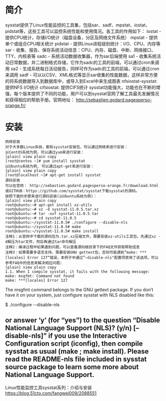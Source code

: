 # 简介

sysstat提供了Linux性能监控的工具集，包括sar、sadf、mpstat、iostat、pidstat等，这些工具可以监控系统性能和使用情况。各工具的作用如下：
iostat - 提供CPU统计，存储I/O统计（磁盘设备，分区及网络文件系统）
mpstat - 提供单个或组合CPU相关统计
pidstat - 提供Linux进程级别统计：I/O、CPU、内存等
sar - 收集、报告、保存系统活动信息：CPU、内存、磁盘、中断、网络接口、TTY、内核表等
sadc - 系统活动数据收集器，作为sar后端使用
sa1 - 收集系统活动日常数据，并二进制格式存储，它作为sadc的工具的前端，可以通过cron来调用
sa2 - 生成系统每日活动报告，同样可作为sadc的工具的前端，可以通过cron来调用
sadf - 可以以CSV、XML格式等显示sar收集的性能数据，这样非常方便的将系统数据导入到数据库中，或导入到Excel中来生成图表
nfsiostat-sysstat: 提供NFS I/O统计
cifsiostat: 提供CIFS统计
sysstat功能强大，功能也在不断的增强，每个版本提供了不同的功能，用户可以到sysstat官网了解工具最先发展情况和获得相应的帮助手册。官网地址： http://sebastien.godard.pagesperso-orange.fr/

# 安装

    网络安装
    对于大多数Linux系统，都有sysstat安装包，可以通过网络来进行安装：
    以CentOS系统为例，可以通过yum来进行安装：
    [plain] view plain copy
    [root@centos ~]# yum install sysstat
    以Ubuntu系统为例, 可以通过apt-get来进行安装：
    [plain] view plain copy
    [root@localhost ~]# apt-get install sysstat
    源码安装
    可以在官网： http://sebastien.godard.pagesperso-orange.fr/download.html或GITHUB：https://github.com/sysstat/sysstat下载sysstat的源码。
    按照下面的步骤来进行源码安装(以Ubuntu系统为例)：
    [plain] view plain copy
    root@ubuntu:~# apt-get install xz-utils
    root@ubuntu:~# xz -d sysstat-11.0.5.tar.xz
    root@ubuntu:~# tar -xvf sysstat-11.0.5.tar
    root@ubuntu:~# cd sysstat-11.0.5
    root@ubuntu:~/sysstat-11.0.5# ./configure --disable-nls
    root@ubuntu:~/sysstat-11.0.5# make
    root@ubuntu:~/sysstat-11.0.5# make install
    注释1：从官网中下载的源码包为.tar.xz压缩文件，需要安装xz-utils工具包，先通过xz -d解压为tar文件，然后再通过tar命令解压
    注释2：编译过程中如果遇到问题，可以查看源码根目录下的FAQ文件获取帮助信息
    注释3：如果需要多语言支持，需要安装GNU gettext包，否则可能遇到”make: ***[locales] Error 127“错误，本例子中通过”–disable-nls"配置项禁用了该选项。可以参考FAQ中的信息来解决相应问题:
    [plain] view plain copy
    1.1. When I compile sysstat, it fails with the following message:
    make: msgfmt: Command not found
    make: ***[locales] Error 127

The msgfmt command belongs to the GNU gettext package.
If you don’t have it on your system, just configure sysstat with
NLS disabled like this:

$ ./configure --disable-nls

or answer ‘y’ (for “yes”) to the question
“Disable National Language Support (NLS)? (y/n) [–disable-nls]”
if you use the Interactive Configuration script (iconfig),
then compile sysstat as usual (make ; make install).
Please read the README-nls file included in sysstat source package to learn
some more about National Language Support.
-----------------------------------
Linux性能监控工具sysstat系列：介绍与安装
https://blog.51cto.com/fangwei009/2088551